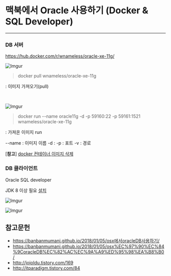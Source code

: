 # 맥북에서 Oracle 사용하기 (Docker & SQL Developer)

-------

### DB 서버
https://hub.docker.com/r/wnameless/oracle-xe-11g/

![Imgur](https://i.imgur.com/TcwtlXX.png)
> docker pull wnameless/oracle-xe-11g

: 이미지 가져오기(pull)

<br>

![Imgur](https://i.imgur.com/GWfDRjC.png)
> docker run --name oracle11g -d -p 59160:22 -p 59161:1521 wnameless/oracle-xe-11g

: 가져온 이미지 run

\--name : 이미지 이름
\-d : 
\-p : 포트
\-v : 경로


[**참고**] [docker 컨테이너,이미지 삭제](https://brunch.co.kr/@hopeless/10)

### DB 클라이언트
Oracle SQL developer 

JDK 8 이상 필요 [설치](http://www.oracle.com/technetwork/java/javase/downloads/jdk8-downloads-2133151.html)

![Imgur](https://i.imgur.com/eOx4bav.png)


![Imgur](https://i.imgur.com/iaDuNWm.png)


## 참고문헌
- https://banbanmumani.github.io/2018/01/05/osx에서oracleDB사용하기/
- https://banbanmumani.github.io/2018/01/05/osx%EC%97%90%EC%84%9CoracleDB%EC%82%AC%EC%9A%A9%ED%95%98%EA%B8%B0/
- http://jojoldu.tistory.com/169
- http://itparadigm.tistory.com/84